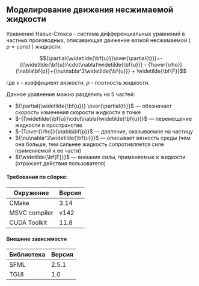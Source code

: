 ## Моделирование движения несжимаемой жидкости
Уравнение Навье-Стокса - система дифференциальных уравнений в частных производных, описавающая движение вязкой несжимаемой ( $\rho = const$ ) жидкости.

$${\partial{\widetilde{\bf{u}}}\over{\partial{t}}}=-{(\widetilde{\bf{u}}\cdot\nabla)\widetilde{\bf{u}}} - {1\over{\rho}}{\nabla\bf{p}}+{\nu\nabla^2\widetilde{\bf{u}}} + \widetilde{\bf{F}}$$

где $\nu$ - коэффициент вязкости,
    $\rho$ - плотность жидкости.

Данное уравнение можно разделить на 5 частей:
-  ${\partial{\widetilde{\bf{u}}} \over{\partial{t}}}$ — обозначает скорость изменения скорости жидкости в точке 
-  $-{(\widetilde{\bf{u}}\cdot\nabla)\widetilde{\bf{u}}}$ — перемещение жидкости в пространстве
-  $-{1\over{\rho}}{\nabla\bf{p}}$ — давление, оказываемое на частицу 
-  ${\nu\nabla^2\widetilde{\bf{u}}}$ — описывает вязкость среды (чем она больше, тем сильнее жидкость сопротивляется силе применяемой к ее части)
-  ${\widetilde{\bf{F}}}$ — внешние силы, применяемые к жидкости (отражает действия пользователя)

#### Требования по сборке:
Окружение | Версия
-----------|-------
CMake|3.14
MSVC compiler|v142
CUDA Toolkit| 11.8

#### Внешние зависимости
Библиотека|Версия
----------|------
SFML|2.5.1
TGUI|1.0
